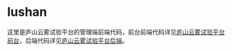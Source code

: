 # lushan

这里是庐山云雾试验平台的管理端前端代码，前台前端代码详见[庐山云雾试验平台前台](https://gitee.com/guoheng85/lushan_front)，后端代码详见[庐山云雾试验平台后端](https://gitee.com/guoheng85/lushan)。
